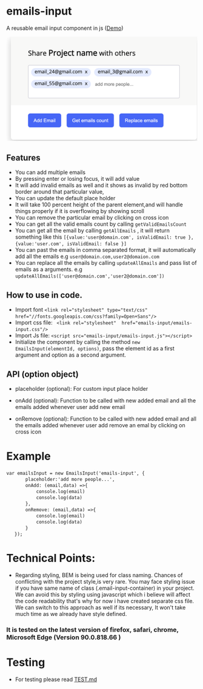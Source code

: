 # emails-input
A reusable email input component in js ([Demo](https://irfanbsse2060.github.io/emails-input/))


![Example](images/example.png)

## Features
- You can add multiple emails
- By pressing enter or losing focus, it will add value
- It will add invalid emails as well and it shows as invalid by red bottom border around that particular value,
- You can update the default place holder
- It will take 100 percent height of the parent element,and will handle things properly if it is overflowing by showing scroll
- You can remove the particular email by clicking on cross icon
- You can get all the valid emails count by calling `getValidEmailsCount`
- You can get all the email by calling `getAllEmails` ,
 it will return something like this `[{value:'user@domain.com', isValidEmail: true }, {value:'user.com', isValidEmail: false }]`
- You can past the emails in comma separated format, it will automatically add all the emails e.g `user@domain.com,user2@domaion.com`
- You can replace all the emails by calling `updateAllEmails` and pass list of emails as a arguments. 
e.g `updateAllEmails(['user@domain.com','user2@domain.com'])`

## How to use in code.
- Import font `<link rel="stylesheet" type="text/css" href="//fonts.googleapis.com/css?family=Open+Sans"/>`
- Import css file: ` <link rel="stylesheet"  href="emails-input/emails-input.css"/>`
- Import Js file: `<script src="emails-input/emails-input.js"></script>`
- Initialize the component by calling the method  `new EmailsInput(elementId, options)`,
 pass the element id as a first argument and option as a second argument.

 

## API (option object)
- placeholder (optional): For custom input place holder

- onAdd (optional):  Function to be called with new added email and all the emails added whenever
       user add new email
- onRemove (optional): Function to be called with new added email and all the emails added whenever
                                 user add remove an emal by clicking on cross icon       
       
# Example
```
var emailsInput = new EmailsInput('emails-input', {
       placeholder:'add more people...',
       onAdd: (email,data) =>{
           console.log(email)
           console.log(data)
       },
       onRemove: (email,data) =>{
           console.log(email)
           console.log(data)
       }
   });
```

# Technical Points:
-  Regarding styling, BEM is being used for class naming. Chances of conflicting with the project style,is very rare.
  You may face styling issue if you have same name of class (.email-input-container) in your project.
  We can avoid this by styling using javascript which i believe will affect the code readability that's why for now
  i have created separate css file. We can switch to this approach as well if its necessary, It won't take much time as we already have style defined.

### It is tested on the latest version of  firefox, safari, chrome, Microsoft Edge (Version 90.0.818.66 )


# Testing
- For testing please read [TEST.md](https://github.com/Irfanbsse2060/emails-input/blob/main/cypress/TEST.md)
